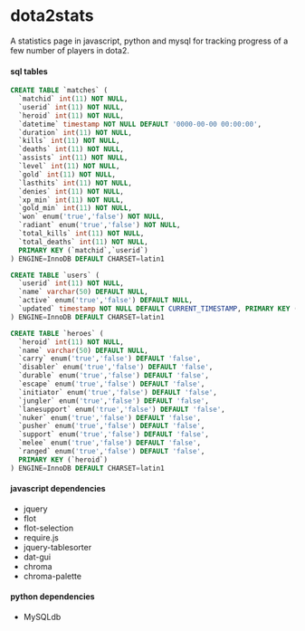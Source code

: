 dota2stats
==========
A statistics page in javascript, python and mysql for tracking progress of a few number of players in dota2.

#### sql tables
```sql
CREATE TABLE `matches` ( 
  `matchid` int(11) NOT NULL,
  `userid` int(11) NOT NULL,
  `heroid` int(11) NOT NULL,
  `datetime` timestamp NOT NULL DEFAULT '0000-00-00 00:00:00',
  `duration` int(11) NOT NULL,
  `kills` int(11) NOT NULL,
  `deaths` int(11) NOT NULL,
  `assists` int(11) NOT NULL,
  `level` int(11) NOT NULL,
  `gold` int(11) NOT NULL,
  `lasthits` int(11) NOT NULL,
  `denies` int(11) NOT NULL,
  `xp_min` int(11) NOT NULL,
  `gold_min` int(11) NOT NULL,
  `won` enum('true','false') NOT NULL,
  `radiant` enum('true','false') NOT NULL,
  `total_kills` int(11) NOT NULL,
  `total_deaths` int(11) NOT NULL,
  PRIMARY KEY (`matchid`,`userid`) 
) ENGINE=InnoDB DEFAULT CHARSET=latin1

CREATE TABLE `users` ( 
  `userid` int(11) NOT NULL,
  `name` varchar(50) DEFAULT NULL,
  `active` enum('true','false') DEFAULT NULL,
  `updated` timestamp NOT NULL DEFAULT CURRENT_TIMESTAMP, PRIMARY KEY (`userid`) 
) ENGINE=InnoDB DEFAULT CHARSET=latin1

CREATE TABLE `heroes` ( 
  `heroid` int(11) NOT NULL,
  `name` varchar(50) DEFAULT NULL,
  `carry` enum('true','false') DEFAULT 'false',
  `disabler` enum('true','false') DEFAULT 'false',
  `durable` enum('true','false') DEFAULT 'false',
  `escape` enum('true','false') DEFAULT 'false',
  `initiator` enum('true','false') DEFAULT 'false',
  `jungler` enum('true','false') DEFAULT 'false',
  `lanesupport` enum('true','false') DEFAULT 'false',
  `nuker` enum('true','false') DEFAULT 'false',
  `pusher` enum('true','false') DEFAULT 'false',
  `support` enum('true','false') DEFAULT 'false',
  `melee` enum('true','false') DEFAULT 'false',
  `ranged` enum('true','false') DEFAULT 'false',
  PRIMARY KEY (`heroid`) 
) ENGINE=InnoDB DEFAULT CHARSET=latin1
```


#### javascript dependencies
* jquery
* flot
* flot-selection
* require.js
* jquery-tablesorter
* dat-gui
* chroma
* chroma-palette

#### python dependencies
* MySQLdb

